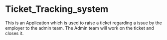 # Ticket_Tracking_system
This is an Application which is used to raise a ticket regarding a issue by the employer to the admin team. The Admin team will work on the ticket and closes it.
